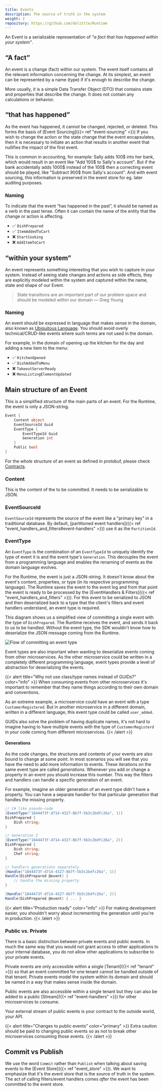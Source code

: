 ```yaml
---
title: Events
description: The source of truth in the system
weight: 2
repository: https://github.com/dolittle/Runtime
---
```


An Event is a serializable representation of _"a fact that has happened within your system"_.

## “A fact”
An event is a change (fact) within our system. The event itself contains all the relevant information concerning the change. At its simplest, an event can be represented by a name (type) if it's enough to describe the change.

More usually, it is a simple Data Transfer Object (DTO) that contains state and properties that describe the change. It does not contain any calculations or behavior.

## “that has happened” 
As the event has happened, it cannot be changed, rejected, or deleted. This forms the basis of [Event Sourcing]({{< ref "event-sourcing" >}}) If you wish to change the action or the state change that the event encapsulates, then it is necessary to initiate an action that results in another event that nullifies the impact of the first event.

This is common in accounting, for example:
Sally adds 100$ into her bank, which would result in an event like "Add 100$ to Sally's account". But if the bank accidentally adds 1000$ instead of the 100$ then a correcting event should be played, like "Subtract 900$ from Sally's account". And with event sourcing, this information is preserved in the event store for eg. later auditing purposes.

### Naming
To indicate that the event “has happened in the past”, it should be named as a verb in the past tense.  Often it can contain the name of the entity that the change or action is affecting.

- ✅ `DishPrepared`
- ✅ `ItemAddedToCart`
- ❌ `StartCooking`
- ❌ `AddItemToCart`

## “within your system”
An event represents something interesting that you wish to capture in your system. Instead of seeing state changes and actions as side effects, they are explicitly modeled within the system and captured within the name, state and shape of our Event.

> State transitions are an important part of our problem space and should be modeled within our domain — Greg Young

### Naming
An event should be expressed in language that makes sense in the domain, also known as [Ubiquitous Language](https://martinfowler.com/bliki/UbiquitousLanguage.html). You should avoid overly technical/CRUD-like events where such terms are not used in the domain.

For example, in the domain of opening up the kitchen for the day and adding a new item to the menu:
- ✅ `KitchenOpened`
- ✅ `DishAddedToMenu`
- ❌ `TakeoutServerReady`
- ❌ `MenuListingElementUpdated`

## Main structure of an Event
This is a simplified structure of the main parts of an event. For the Runtime, the event is only a JSON-string.

```csharp
Event {
    Content object
    EventSourceId Guid
    EventType {
        EventTypeId Guid
        Generation int
    }
    Public bool
}
```

For the whole structure of an event as defined in protobuf, please check [Contracts](https://github.com/dolittle/Contracts/tree/master/Source/Runtime/Events).

### Content
This is the content of the to be committed. It needs to be serializable to JSON.

### EventSourceId
`EventSourceId` represents the source of the event like a "primary key" in a traditional database. By default, [partitioned event handlers]({{< ref "event_handlers_and_filters#event-handlers" >}}) use it as the `PartitionId`.

### EventType
An `EventType` is the combination of an `EventTypeId` to uniquely identify the type of event it is and the event type's `Generation`.
This decouples the event from a programming language and enables the renaming of events as the domain language evolves.

For the Runtime, the event is just a JSON-string. It doesn't know about the event's content, properties, or type (in its respective programming language). The Runtime saves the event to the event log and from that point the event is ready to be processed by the [EventHandlers & Filters]({{< ref "event_handlers_and_filters" >}}). For this event to be serialized to JSON and then deserialized back to a type that the client's filters and event handlers understand, an event type is required.

This diagram shows us a simplified view of committing a single event with the type of `DishPrepared`. The Runtime receives the event, and sends it back to us to be handled. Without the event type, the SDK wouldn't know how to deserialize the JSON message coming from the Runtime.

![Flow of committing an event type](/images/concepts/eventtype.png)

Event types are also important when wanting to deserialize events coming from other microservices. As the other microservice could be written in a completely different programming language, event types provide a level of abstraction for deserializing the events.

{{< alert title="Why not use class/type names instead of GUIDs?" color="info" >}}
When consuming events from other microservices it's important to remember that they name things according to their own domain and conventions.

As an extreme example, a microservice could have an event with a type `CustomerRegistered`. But in another microservice in a different domain, written in a different language, this event type could be called `user_added`.

GUIDs also solve the problem of having duplicate names, it's not hard to imagine having to have multiple events with the type of `CustomerRegisterd` in your code coming from different microservices.
{{< /alert >}}

#### Generations
As the code changes, the structures and contents of your events are also bound to change at some point. In most scenarios you will see that you have the need to add more information to events. These iterations on the same event type are called _generations_. Whenever you add or change a property in an event you should increase this number. This way the filters and handlers can handle a specific generation of an event.

For example, imagine an older generation of an event type didn't have a property. You can have a separate handler for that particular generation that handles the missing property.
```csharp
// C# like pseudo-code
[EventType("1844473f-d714-4327-8b7f-5b3c2bdfc26a", 1)]
DishPrepared {
    Dish string;
}

// Generation 2
[EventType("1844473f-d714-4327-8b7f-5b3c2bdfc26a", 2)]
DishPrepared {
    Dish string;
    Chef string;
}

// handlers generations separately
[Handle("1844473f-d714-4327-8b7f-5b3c2bdfc26a", 1)]
Handle(DishPrepared @event) {
    // handle the missing property
}

[Handle("1844473f-d714-4327-8b7f-5b3c2bdfc26a", 2)]
Handle(DishPrepared @event) { ... }
```

{{< alert title="Production ready" color="info" >}}
For making development easier, you shouldn't worry about incrementing the generation until you're in production.
{{< /alert >}}

### Public vs. Private
There is a basic distinction between private events and public events. In much the same way that you would not grant access to other applications to your internal database, you do not allow other applications to subscribe to your private events.

Private events are only accessible within a single [Tenant]({{< ref "tenant" >}}) so that an event committed for one tenant cannot be handled outside of that tenant. Private events model the system within its domain and should be named in a way that makes sense inside the domain.

Public events are also accessible within a single tenant but they can also be added to a public [Stream]({{< ref "event-handlers" >}}) for other microservices to consume.

Your external stream of public events is your contract to the outside world, your API.

{{< alert title="Changes to public events" color="primary" >}}
Extra caution should be paid to changing public events so as not to break other microservices consuming those events.
{{< /alert >}}

## Commit vs Publish
We use the word `Commit` rather than `Publish` when talking about saving events to the [Event Store]({{< ref "event_store" >}}). We want to emphasize that it's the event store that is the source of truth in the system. The act of calling filters/event handlers comes _after_ the event has been committed to the event store.
